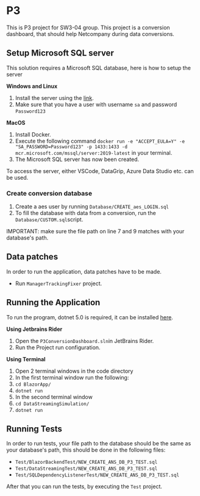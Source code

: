 # P3

This is P3 project for SW3-04 group. This project is a conversion dashboard, that should help Netcompany during data conversions.

## Setup Microsoft SQL server

This solution requires a Microsoft SQL database, here is how to setup the server

**Windows and Linux**

1. Install the server using the [link](https://www.microsoft.com/en-us/sql-server/sql-server-downloads).
2. Make sure that you have a user with username `sa` and password `Password123`

**MacOS**

1. Install Docker.
2. Execute the following command `docker run -e "ACCEPT_EULA=Y" -e "SA_PASSWORD=Password123" -p 1433:1433 -d mcr.microsoft.com/mssql/server:2019-latest` in your terminal.
3. The Microsoft SQL server has now been created.

To access the server, either VSCode, DataGrip, Azure Data Studio etc. can be used.

### Create conversion database

1. Create a aes user by running `Database/CREATE_aes_LOGIN.sql`
2. To fill the database with data from a conversion, run the `Database/CUSTOM.sql`script. 

IMPORTANT: make sure the file path on line 7 and 9 matches with your database's path.

## Data patches

In order to run the application, data patches have to be made.

- Run `ManagerTrackingFixer` project.

## Running the Application

To run the program, dotnet 5.0 is required, it can be installed [here](https://dotnet.microsoft.com/en-us/download/dotnet/5.0).

**Using Jetbrains Rider**

1. Open the `P3ConversionDashboard.sln`in JetBrains Rider.
2. Run the Project run configuration.

**Using Terminal**

1. Open 2 terminal windows in the code directory
2. In the first terminal window run the following:
  1. `cd BlazorApp/`
  2. `dotnet run`
3. In the second terminal window
  1. `cd DataStreamingSimulation/`
  2. `dotnet run` 

## Running Tests

In order to run tests, your file path to the database should be the same as your database's path, this should be done in the following files:

- `Test/BlazorBackendTest/NEW_CREATE_ANS_DB_P3_TEST.sql`
- `Test/DataStreamingTest/NEW_CREATE_ANS_DB_P3_TEST.sql`
- `Test/SQLDependencyListenerTest/NEW_CREATE_ANS_DB_P3_TEST.sql`

After that you can run the tests, by executing the `Test` project.
